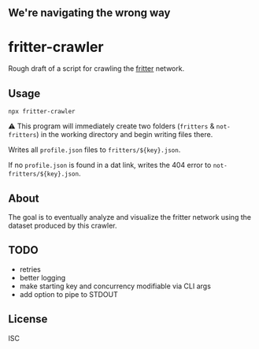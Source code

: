 We're navigating the wrong way
---

# fritter-crawler

Rough draft of a script for crawling the [fritter](https://github.com/beakerbrowser/fritter) network.

## Usage

```
npx fritter-crawler
```

⚠️ This program will immediately create two folders (`fritters` & `not-fritters`) in the working directory and begin writing files there.

Writes all `profile.json` files to `fritters/${key}.json`.

If no `profile.json` is found in a dat link, writes the 404 error to `not-fritters/${key}.json`.

## About

The goal is to eventually analyze and visualize the fritter network using the dataset produced by this crawler.

## TODO

- retries
- better logging
- make starting key and concurrency modifiable via CLI args
- add option to pipe to STDOUT

## License

ISC
